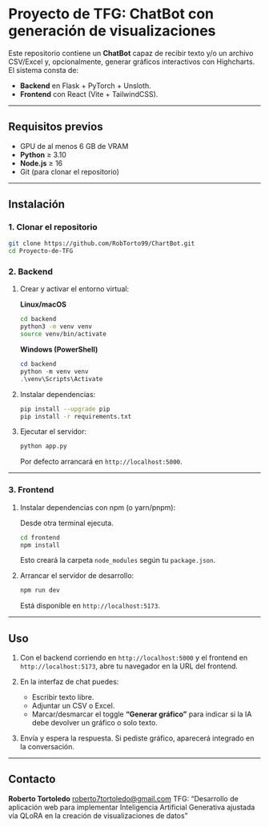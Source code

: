 # Proyecto de TFG: ChatBot con generación de visualizaciones

Este repositorio contiene un **ChatBot** capaz de recibir texto y/o un archivo CSV/Excel y, opcionalmente, generar gráficos interactivos con Highcharts. El sistema consta de:

* **Backend** en Flask + PyTorch + Unsloth.
* **Frontend** con React (Vite + TailwindCSS).

---

## Requisitos previos

* GPU de al menos 6 GB de VRAM
* **Python** ≥ 3.10
* **Node.js** ≥ 16
* Git (para clonar el repositorio)

---

## Instalación

### 1. Clonar el repositorio

```bash
git clone https://github.com/RobTorto99/ChartBot.git
cd Proyecto-de-TFG
```

### 2. Backend

1. Crear y activar el entorno virtual:

   **Linux/macOS**

   ```bash
   cd backend
   python3 -m venv venv
   source venv/bin/activate
   ```

   **Windows (PowerShell)**

   ```powershell
   cd backend
   python -m venv venv
   .\venv\Scripts\Activate
   ```

2. Instalar dependencias:

   ```bash
   pip install --upgrade pip
   pip install -r requirements.txt
   ```

3. Ejecutar el servidor:

   ```bash
   python app.py
   ```

   Por defecto arrancará en `http://localhost:5000`.

---

### 3. Frontend

1. Instalar dependencias con npm (o yarn/pnpm):

   Desde otra terminal ejecuta.

   ```bash
   cd frontend
   npm install
   ```

   Esto creará la carpeta `node_modules` según tu `package.json`.

2. Arrancar el servidor de desarrollo:

   ```bash
   npm run dev
   ```

   Está disponible en `http://localhost:5173`.

---

## Uso

1. Con el backend corriendo en `http://localhost:5000` y el frontend en `http://localhost:5173`, abre tu navegador en la URL del frontend.
2. En la interfaz de chat puedes:

   * Escribir texto libre.
   * Adjuntar un CSV o Excel.
   * Marcar/desmarcar el toggle **“Generar gráfico”** para indicar si la IA debe devolver un gráfico o solo texto.
3. Envía y espera la respuesta. Si pediste gráfico, aparecerá integrado en la conversación.

---

## Contacto

**Roberto Tortoledo**
[roberto7tortoledo@gmail.com](mailto:roberto7tortoledo@gmail.com)
TFG: “Desarrollo de aplicación web para implementar Inteligencia Artificial Generativa ajustada vía QLoRA en la creación de visualizaciones de datos”

